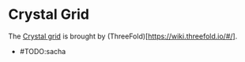 # Crystal Grid


 The [Crystal grid](crystal_grid_def.md) is brought by (ThreeFold)[https://wiki.threefold.io/#/].


- #TODO:sacha

